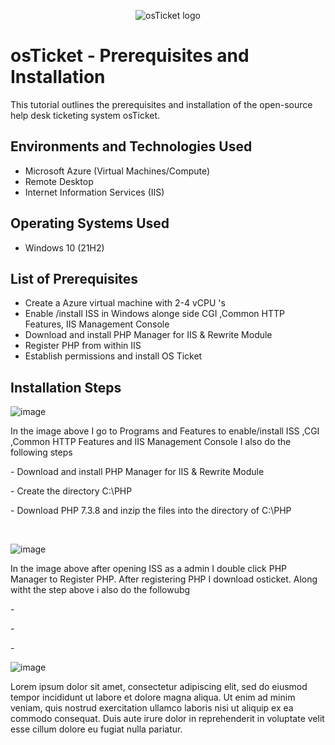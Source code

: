 <p align="center">
<img src="https://i.imgur.com/Clzj7Xs.png" alt="osTicket logo"/>
</p>

<h1>osTicket - Prerequisites and Installation</h1>
This tutorial outlines the prerequisites and installation of the open-source help desk ticketing system osTicket.<br />



<h2>Environments and Technologies Used</h2>

- Microsoft Azure (Virtual Machines/Compute)
- Remote Desktop
- Internet Information Services (IIS)

<h2>Operating Systems Used </h2>

- Windows 10</b> (21H2)

<h2>List of Prerequisites</h2>

- Create a Azure virtual machine with 2-4 vCPU 's
- Enable /install ISS in Windows alonge side CGI ,Common HTTP Features,  IIS Management Console
- Download and install  PHP Manager for IIS & Rewrite Module 
- Register PHP from within IIS
- Establish permissions and install OS Ticket

<h2>Installation Steps</h2>

![image](https://github.com/MrJJohnson20/osticket-prereqs/assets/127172324/91efdd9d-4cac-4088-a23d-916dcc117f31)

</p>
<p>
In the image above I go to Programs and Features to enable/install ISS ,CGI ,Common HTTP Features and IIS Management Console
  I also do the following steps 
</p>
</p> - Download and install PHP Manager for IIS & Rewrite Module 
</p> - Create the directory C:\PHP
</p> - Download PHP 7.3.8 and inzip the files into the directory of C:\PHP
</p>

<br />

![image](https://github.com/MrJJohnson20/osticket-prereqs/assets/127172324/51b4524f-2671-4751-98eb-51ec21ff1e94)

</p>
<p>
 In the image above after opening ISS as a admin I double click PHP Manager to Register PHP. After registering PHP 
  I  download osticket. Along witht the step above i also do the followubg
</p>   -
</p>   -
</p>   -
<br />


![image](https://github.com/MrJJohnson20/osticket-prereqs/assets/127172324/1446b69d-c870-49d0-aca7-74e8f168282b)


</p>
<p>
Lorem ipsum dolor sit amet, consectetur adipiscing elit, sed do eiusmod tempor incididunt ut labore et dolore magna aliqua. Ut enim ad minim veniam, quis nostrud exercitation ullamco laboris nisi ut aliquip ex ea commodo consequat. Duis aute irure dolor in reprehenderit in voluptate velit esse cillum dolore eu fugiat nulla pariatur.
</p>
<br />
